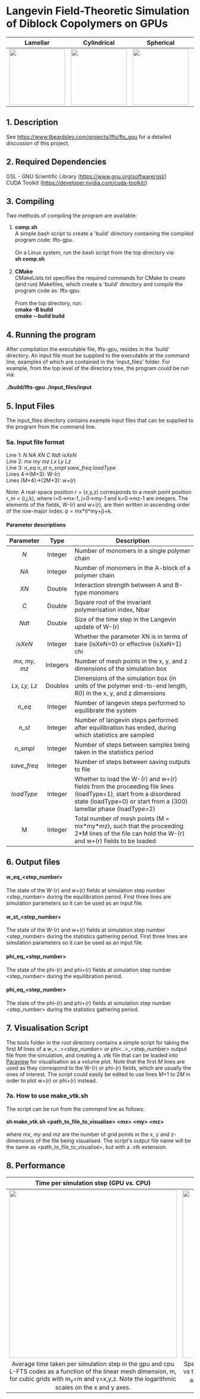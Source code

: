 # Langevin Field-Theoretic Simulation of Diblock Copolymers on GPUs

| Lamellar | Cylindrical | Spherical | Gyroid | Fddd |
| :---: | :---: | :---: | :---: | :---: |
| <img src="https://www.tbeardsley.com/imgs/projects/lfts/lfts_gpu/DBC_L.png" width="150px"> | <img src="https://www.tbeardsley.com/imgs/projects/lfts/lfts_gpu/DBC_C.png" width="150px"> | <img src="https://www.tbeardsley.com/imgs/projects/lfts/lfts_gpu/DBC_S.png" width="150px"> | <img src="https://www.tbeardsley.com/imgs/projects/lfts/lfts_gpu/DBC_G.png" width="150px"> | <img src="https://www.tbeardsley.com/imgs/projects/lfts/lfts_gpu/DBC_Fddd.png" width="150px"> |

## 1. Description
See https://www.tbeardsley.com/projects/lfts/fts_gpu for a detailed discussion of this project.<br>

## 2. Required Dependencies
GSL - GNU Scientific Library (https://www.gnu.org/software/gsl/)<br>
CUDA Toolkit (https://developer.nvidia.com/cuda-toolkit/)<br>

## 3. Compiling
Two methods of compiling the program are available:<br>
<ol>
  <li><b>comp.sh</b>
    <br>
    A simple bash script to create a 'build' directory containing the compiled program code: lfts-gpu.<br><br>
    On a Linux system, run the bash script from the top directory via:<br>
    <b>sh comp.sh</b>
    <br><br>
  </li>
  <li><b>CMake</b>
    <br>
    CMakeLists.txt specifies the required commands for CMake to create (and run) Makefiles, which create a 'build' directory and compile the program code as: lfts-gpu.<br><br>
    From the top directory, run: <br>
    <b>cmake -B build</b><br>
    <b>cmake --build build</b>
  </li>
</ol>


## 4. Running the program
After compilation the executable file, lfts-gpu, resides in the 'build' directory. An input file must be supplied to the executable at the command line, examples of which are contained in the 'input_files' folder. 
For example, from the top level of the directory tree, the program could be run via: <br><br>
<b>./build/lfts-gpu ./input_files/input</b>


## 5. Input Files
The input_files directory contains example input files that can be supplied to the program from the command line.

### 5a. Input file format
Line 1: <em>N NA XN C Ndt isXeN</em><br>
Line 2: <em>mx my mz Lx Ly Lz</em><br>
Line 3: <em>n_eq n_st n_smpl save_freq loadType</em><br>
Lines 4->(M+3): W-(r)<br>
Lines (M+4)->(2M+3): w+(r)<br>

Note: A real-space position r = (x,y,z) corresponds to a mesh point position r_m = (i,j,k), where i=0->mx-1, j=0->my-1 and k=0->mz-1 are integers. The elements of the fields, W-(r) and w+(r), are then written in ascending order of the row-major index: p = mx\*(i\*my+j)+k.

#### Parameter descriptions
| Parameter | Type | Description |
| :---: | :---: | --- |
| <em>N</em> | Integer | Number of monomers in a single polymer chain |
| <em>NA</em> | Integer | Number of monomers in the A-block of a polymer chain |
| <em>XN</em> | Double | Interaction strength between A and B-type monomers |
| <em>C</em> | Double | Square root of the invariant polymerisation index, Nbar |
| <em>Ndt</em> | Double | Size of the time step in the Langevin update of W-(r) |
| <em>isXeN</em> | Integer | Whether the parameter XN is in terms of bare (isXeN=0) or effective (isXeN=1) chi |
| <em>mx, my, mz</em> | Integers | Number of mesh points in the x, y, and z dimensions of the simulation box |
| <em>Lx, Ly, Lz</em> | Doubles | Dimensions of the simulation box (in units of the polymer end-to-end length, R0) in the x, y, and z dimensions |
| <em>n_eq</em> | Integer | Number of langevin steps performed to equilibrate the system |
| <em>n_st</em> | Integer | Number of langevin steps performed after equilibration has ended, during which statistics are sampled |
| <em>n_smpl</em> | Integer | Number of steps between samples being taken in the statistics period |
| <em>save_freq</em> | Integer | Number of steps between saving outputs to file |
| <em>loadType</em> | Integer | Whether to load the W-(r) and w+(r) fields from the proceeding file lines (loadType=1), start from a disordered state (loadType=0) or start from a (300) lamellar phase (loadType=2) |
| M | Integer | Total number of mesh points (M = mx\*my\*mz), such that the proceeding 2*M lines of the file can hold the W-(r) and w+(r) fields to be loaded |

## 6. Output files
#### w_eq_<step_number>
The state of the W-(r) and w+(r) fields at simulation step number <step_number> during the equilibration period. First three lines are simulation parameters so it can be used as an input file.<br>

#### w_st_<step_number>
The state of the W-(r) and w+(r) fields at simulation step number <step_number> during the statistics gathering period. First three lines are simulation parameters so it can be used as an input file.<br>

#### phi_eq_<step_number>
The state of the phi-(r) and phi+(r) fields at simulation step number <step_number> during the equilibration period.<br>

#### phi_eq_<step_number>
The state of the phi-(r) and phi+(r) fields at simulation step number <step_number> during the statistics gathering period.<br>

## 7. Visualisation Script
The tools folder in the root directory contains a simple script for taking the first <em>M</em> lines of a w_<..>_<step_number> or phi_<..>_<step_number> output file from the simulation, and creating a .vtk file that can be loaded into <a href="https://www.paraview.org" target="_blank">Paraview</a> for visualisation as a volume plot. Note that the first <em>M</em> lines are used as they correspond to the W-(r) or phi-(r) fields, which are usually the ones of interest. The script could easily be edited to use lines <em>M</em>+1 to 2<em>M</em> in order to plot w+(r) or phi+(r) instead.

### 7a. How to use make_vtk.sh
The script can be run from the command line as follows:<br><br>
<b>sh make_vtk.sh \<path_to_file_to_visualise\> \<mx\> \<my\> \<mz\></b>
<br><br>
where <em>mx</em>, <em>my</em> and <em>mz</em> are the number of grid points in the x, y and z-dimensions of the file being visualised. 
The script's output file name will be the same as \<path_to_file_to_visualise\>, but with a .vtk extension.

## 8. Performance

| Time per simulation step (GPU vs. CPU) | Speedup (T<sub>CPU</sub>/T<sub>GPU</sub>) |
| :---: | :---: |
| <img src="https://www.tbeardsley.com/imgs/projects/lfts/lfts_gpu/sim_time_cpu_vs_gpu.png" width="450px"> | <img src="https://www.tbeardsley.com/imgs/projects/lfts/lfts_gpu/speedup_gpu_vs_cpu.png" width="450px"> |
| Average time taken per simulation step in the gpu and cpu L-FTS codes as a function of the linear mesh dimension, m, for cubic grids with m<sub>&gamma;</sub>=m and &gamma;=x,y,z. Note the logarithmic scales on the x and y axes. | Speedup of the gpu L-FTS code relative to the cpu version vs the linear mesh dimension, m, for cubic grids with m<sub>&gamma;</sub>=m and &gamma;=x,y,z. Note the logarithmic scales on the x and y axes. |
